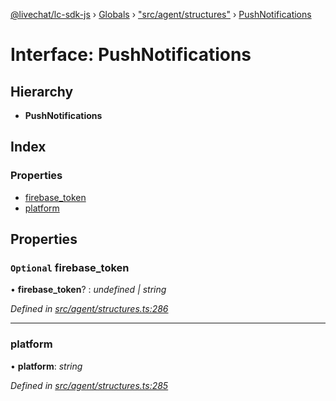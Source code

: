 [@livechat/lc-sdk-js](../README.md) › [Globals](../globals.md) › ["src/agent/structures"](../modules/_src_agent_structures_.md) › [PushNotifications](_src_agent_structures_.pushnotifications.md)

# Interface: PushNotifications

## Hierarchy

* **PushNotifications**

## Index

### Properties

* [firebase_token](_src_agent_structures_.pushnotifications.md#optional-firebase_token)
* [platform](_src_agent_structures_.pushnotifications.md#platform)

## Properties

### `Optional` firebase_token

• **firebase_token**? : *undefined | string*

*Defined in [src/agent/structures.ts:286](https://github.com/livechat/lc-sdk-js/blob/d0a32c0/src/agent/structures.ts#L286)*

___

###  platform

• **platform**: *string*

*Defined in [src/agent/structures.ts:285](https://github.com/livechat/lc-sdk-js/blob/d0a32c0/src/agent/structures.ts#L285)*
